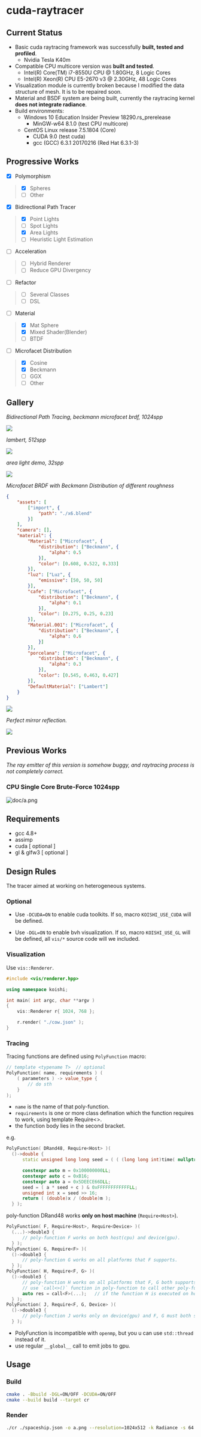 # cuda-raytracer

## Current Status

* Basic cuda raytracing framework was successfully **built, tested and profiled**.
	* Nvidia Tesla K40m
* Compatible CPU multicore version was **built and tested**.
	* Intel(R) Core(TM) i7-8550U CPU @ 1.80GHz, 8 Logic Cores
	* Intel(R) Xeon(R) CPU E5-2670 v3 @ 2.30GHz, 48 Logic Cores
* Visualization module is currently broken because I modified the data structure of mesh. It is to be repaired soon.
* Material and BSDF system are being built, currently the raytracing kernel **does not integrate radiance**.
* Build environments:
	* Windows 10 Education Insider Preview 18290.rs_prerelease
		* MinGW-w64 8.1.0 (test CPU multicore)
	* CentOS Linux release 7.5.1804 (Core)
		* CUDA 9.0 (test cuda)
		* gcc (GCC) 6.3.1 20170216 (Red Hat 6.3.1-3)

## Progressive Works

- [X] Polymorphism
> - [X] Spheres
> - [ ] Other
- [X] Bidirectional Path Tracer
> - [X] Point Lights
> - [ ] Spot Lights
> - [X] Area Lights
> - [ ] Heuristic Light Estimation 
- [ ] Acceleration
> - [ ] Hybrid Renderer
> - [ ] Reduce GPU Divergency
- [ ] Refactor
> - [ ] Several Classes 
> - [ ] DSL
- [ ] Material
> - [X] Mat Sphere
> - [X] Mixed Shader(Blender)
> - [ ] BTDF
- [ ] Microfacet Distribution
> - [X] Cosine
> - [X] Beckmann
> - [ ] GGX
> - [ ] Other

## Gallery

*Bidirectional Path Tracing, beckmann microfacet brdf, 1024spp*

![](doc/sphere.png)

*lambert, 512spp*

![](doc/lambert_512.png)

*area light demo, 32spp*

![](doc/area.png)

*Microfacet BRDF with Beckmann Distribution of different roughness*

```json
{
	"assets": [
		["import", {
			"path": "./x6.blend"
		}]
	],
	"camera": [],
	"material": {
		"Material": ["Microfacet", {
			"distribution": ["Beckmann", {
				"alpha": 0.5
			}],
			"color": [0.608, 0.522, 0.333]
		}],
		"luz": ["Luz", {
			"emissive": [50, 50, 50]
		}],
		"cafe": ["Microfacet", {
			"distribution": ["Beckmann", {
				"alpha": 0.1
			}],
			"color": [0.275, 0.25, 0.23]
		}],
		"Material.001": ["Microfacet", {
			"distribution": ["Beckmann", {
				"alpha": 0.6
			}]
		}],
		"porcelana": ["Microfacet", {
			"distribution": ["Beckmann", {
				"alpha": 0.3
			}],
			"color": [0.545, 0.463, 0.427]
		}],
		"DefaultMaterial": ["Lambert"]
	}
}
```

![](doc/coffe.png)

*Perfect mirror reflection.*

![](doc/h.png)

## Previous Works

*The ray emitter of this version is somehow buggy, and raytracing process is not completely correct.*

### CPU Single Core Brute-Force 1024spp

![doc/a.png](doc/a.png)

## Requirements

* gcc 4.8+
* assimp
* cuda [ optional ]
* gl & glfw3 [ optional ]

## Design Rules

The tracer aimed at working on heterogeneous systems.

### Optional

* Use `-DCUDA=ON` to enable cuda toolkits. If so, macro `KOISHI_USE_CUDA` will be defined.

* Use `-DGL=ON` to enable bvh visualization. If so, macro `KOISHI_USE_GL` will be defined, all `vis/*` source code will we included. 

### Visualization

Use `vis::Renderer`.

```cpp
#include <vis/renderer.hpp>

using namespace koishi;

int main( int argc, char **argv )
{
	vis::Renderer r{ 1024, 768 };

	r.render( "./cow.json" );
}

```

### Tracing

Tracing functions are defined using `PolyFunction` macro:

```cpp
// template <typename T>  // optional
PolyFunction( name, requirements ) (
	( parameters ) -> value_type {
		// do sth
	}
);
```

* `name` is the name of that poly-function.
* `requirements` is one or more class defination which the function requires to work, using template Require<>.
* the function body lies in the second bracket.

e.g.

```cpp
PolyFunction( DRand48, Require<Host> )(
  ()->double {
	  static unsigned long long seed = ( ( (long long int)time( nullptr ) ) << 16 ) | ::rand();

	  constexpr auto m = 0x100000000LL;
	  constexpr auto c = 0xB16;
	  constexpr auto a = 0x5DEECE66DLL;
	  seed = ( a * seed + c ) & 0xFFFFFFFFFFFFLL;
	  unsigned int x = seed >> 16;
	  return ( (double)x / (double)m );
  } );
```

poly-function DRand48 works **only on host machine** (`Require<Host>`).

```cpp
PolyFunction( F, Require<Host>, Require<Device> )(
  (...)->double3 {
	  // poly-function F works on both host(cpu) and device(gpu).
  } );
PolyFunction( G, Require<F> )(
  ()->double3 {
	  // poly-function G works on all platforms that F supports.
  } );
PolyFunction( H, Require<F, G> )(
  ()->double3 {
	  // poly-function H works on all platforms that F, G both supports.
	  // use `call<>()` function in poly-function to call other poly-functions
	  auto res = call<F>(...);	 // if the function H is executed on host, that's a host call, otherwise a device call.
  } );
PolyFunction( J, Require<F, G, Device> )(
  ()->double3 {
	  // poly-function J works only on device(gpu) and F, G must both support gpu, or it leads to a compile error.
  } );
```

* PolyFunction is incompatible with `openmp`, but you u can use `std::thread` instead of it.
* use regular `__global__` call to emit jobs to gpu.

## Usage

### Build

```bash
cmake . -Bbuild -DGL=ON/OFF -DCUDA=ON/OFF
cmake --build build --target cr
```

### Render

```bash
./cr ./spaceship.json -o a.png --resolution=1024x512 -k Radiance -s 64
```
